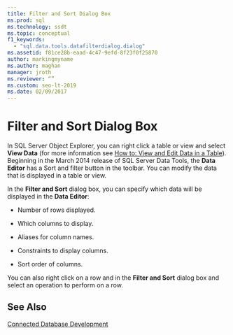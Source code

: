 ```yaml
---
title: Filter and Sort Dialog Box
ms.prod: sql
ms.technology: ssdt
ms.topic: conceptual
f1_keywords: 
  - "sql.data.tools.datafilterdialog.dialog"
ms.assetid: f81ce28b-eaad-4c47-9efd-8f23f0f25870
author: markingmyname
ms.author: maghan
manager: jroth
ms.reviewer: “”
ms.custom: seo-lt-2019
ms.date: 02/09/2017
---
```


# Filter and Sort Dialog Box

In SQL Server Object Explorer, you can right click a table or view and select **View Data** (for more information see [How to: View and Edit Data in a Table](../ssdt/how-to-view-and-edit-data-in-a-table.md)). Beginning in the March 2014 release of SQL Server Data Tools, the **Data Editor** has a Sort and filter button in the toolbar. You can modify the data that is displayed in a table or view.  
  
In the **Filter and Sort** dialog box, you can specify which data will be displayed in the **Data Editor**:  
  
-   Number of rows displayed.  
  
-   Which columns to display.  
  
-   Aliases for column names.  
  
-   Constraints to display columns.  
  
-   Sort order of columns.  
  
You can also right click on a row and in the **Filter and Sort** dialog box and select an operation to perform on a row.  
  
## See Also  
[Connected Database Development](../ssdt/connected-database-development.md)  
  
